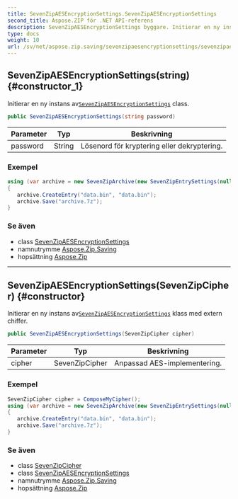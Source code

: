 ```yaml
---
title: SevenZipAESEncryptionSettings.SevenZipAESEncryptionSettings
second_title: Aspose.ZIP för .NET API-referens
description: SevenZipAESEncryptionSettings byggare. Initierar en ny instans avSevenZipAESEncryptionSettings class.
type: docs
weight: 10
url: /sv/net/aspose.zip.saving/sevenzipaesencryptionsettings/sevenzipaesencryptionsettings/
---
```

## SevenZipAESEncryptionSettings(string) {#constructor_1}

Initierar en ny instans av[`SevenZipAESEncryptionSettings`](../) class.

```csharp
public SevenZipAESEncryptionSettings(string password)
```

| Parameter | Typ | Beskrivning |
| --- | --- | --- |
| password | String | Lösenord för kryptering eller dekryptering. |

### Exempel

```csharp
using (var archive = new SevenZipArchive(new SevenZipEntrySettings(null, new SevenZipAESEncryptionSettings("p@s$"))))
{
   archive.CreateEntry("data.bin", "data.bin");
   archive.Save("archive.7z");
}
```

### Se även

* class [SevenZipAESEncryptionSettings](../)
* namnutrymme [Aspose.Zip.Saving](../../sevenzipaesencryptionsettings/)
* hopsättning [Aspose.Zip](../../../)

---

## SevenZipAESEncryptionSettings(SevenZipCipher) {#constructor}

Initierar en ny instans av[`SevenZipAESEncryptionSettings`](../) klass med extern chiffer.

```csharp
public SevenZipAESEncryptionSettings(SevenZipCipher cipher)
```

| Parameter | Typ | Beskrivning |
| --- | --- | --- |
| cipher | SevenZipCipher | Anpassad AES-implementering. |

### Exempel

```csharp
SevenZipCipher cipher = ComposeMyCipher();
using (var archive = new SevenZipArchive(new SevenZipEntrySettings(null, new SevenZipAESEncryptionSettings(cipher))))
{
   archive.CreateEntry("data.bin", "data.bin");
   archive.Save("archive.7z");
}
```

### Se även

* class [SevenZipCipher](../../../aspose.zip.crypto/sevenzipcipher/)
* class [SevenZipAESEncryptionSettings](../)
* namnutrymme [Aspose.Zip.Saving](../../sevenzipaesencryptionsettings/)
* hopsättning [Aspose.Zip](../../../)


